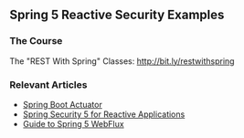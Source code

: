 ## Spring 5 Reactive Security Examples

### The Course
The "REST With Spring" Classes: http://bit.ly/restwithspring

### Relevant Articles

- [Spring Boot Actuator](http://www.baeldung.com/spring-boot-actuators)
- [Spring Security 5 for Reactive Applications](http://www.baeldung.com/spring-security-5-reactive)
- [Guide to Spring 5 WebFlux](http://www.baeldung.com/spring-webflux)
